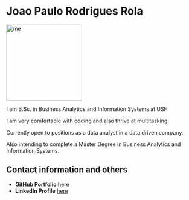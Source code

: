 <html lang="en">

<head>
	<h1>Joao Paulo Rodrigues Rola</h1>
</head>

<body>
	<img src="https://media-exp1.licdn.com/dms/image/C4E03AQH2TNGNym855w/profile-displayphoto-shrink_200_200/0/1593778273550?e=1675900800&v=beta&t=DwISrvqvkWjfVMatg33ehEjVOAdBO9IiYkOVkV_0Ohc" alt="me" style="width:200px;height:200px;">
	<p>I am B.Sc. in Business Analytics and Information Systems 
           at USF</p>
	<p>I am very comfortable with coding and also thrive at multitasking.</p>
	<p>Currently open to positions as a data analyst in a data driven company.</p>
	<p>Also intending to complete a Master Degree in Business Analytics and Information Systems.</p>
	<h2>Contact information and others </h2>
	<ul>
	<li><strong>GitHub Portfolio</strong> <a href="https://github.com/squineston" target ="_blank"> here</a></li>
	<li><strong>LinkedIn Profile</strong> <a href="https://www.linkedin.com/in/joaopaulorodriguesrola/" target ="_blank">here</a></li>
</body>
